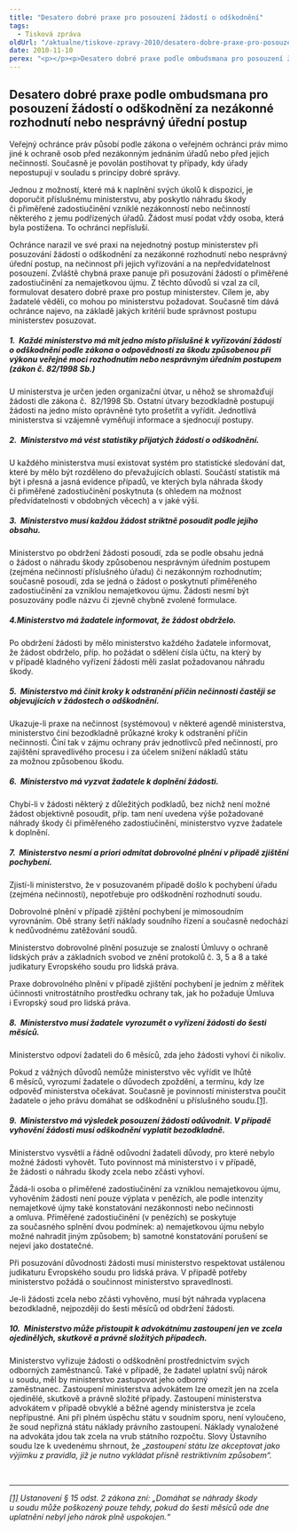 ```yaml
---
title: "Desatero dobré praxe pro posouzení žádostí o odškodnění"
tags:
  - Tisková zpráva
oldUrl: "/aktualne/tiskove-zpravy-2010/desatero-dobre-praxe-pro-posouzeni-zadosti-o-odskodneni"
date: 2010-11-10
perex: "<p></p><p>Desatero dobré praxe podle ombudsmana pro posouzení žádostí o odškodnění za nezákonné rozhodnutí nebo nesprávný úřední postup. Jeho cílem je informovat žadatele, co mohou po ministerstvu požadovat, jak má ministerstvo postupovat. Současně tím dává najevo, na základě jakých kritérií bude správnost postupu ministerstev posuzovat.</p>"
---
```


<!-- imported from the old website -->

<h2>Desatero dobré praxe podle ombudsmana pro posouzení žádostí o odškodnění za nezákonné rozhodnutí nebo nesprávný úřední postup</h2><p></p><p>Veřejný ochránce práv působí podle zákona o veřejném ochránci práv mimo jiné k ochraně osob před nezákonným jednáním úřadů nebo před jejich nečinností. Současně je povolán postihovat ty případy, kdy úřady nepostupují v souladu s principy dobré správy. </p><p>Jednou z možností, které má k naplnění svých úkolů k dispozici, je doporučit příslušnému ministerstvu, aby poskytlo náhradu škody či přiměřené zadostiučinění vzniklé nezákonností nebo nečinností některého z jemu podřízených úřadů. Žádost musí podat vždy osoba, která byla postižena. To ochránci nepřísluší. </p><p>Ochránce narazil ve své praxi na nejednotný postup ministerstev při posuzování žádostí o odškodnění za nezákonné rozhodnutí nebo nesprávný úřední postup, na nečinnost při jejich vyřizování a na nepředvídatelnost posouzení. Zvláště chybná praxe panuje při posuzování žádostí o přiměřené zadostiučinění za nemajetkovou újmu. Z těchto důvodů si vzal za cíl, formulovat desatero dobré praxe pro postup ministerstev. Cílem je, aby žadatelé věděli, co mohou po ministerstvu požadovat. Současně tím dává ochránce najevo, na základě jakých kritérií bude správnost postupu ministerstev posuzovat. </p><p></p><h5>1.  Každé ministerstvo má mít jedno místo příslušné k vyřizování žádostí o odškodnění podle zákona o odpovědnosti za škodu způsobenou při výkonu veřejné moci rozhodnutím nebo nesprávným úředním postupem (zákon č. 82/1998 Sb.)<p></p></h5><p>U ministerstva je určen jeden organizační útvar, u něhož se shromažďují žádosti dle zákona č.  82/1998 Sb. Ostatní útvary bezodkladně postupují žádosti na jedno místo oprávněné tyto prošetřit a vyřídit. Jednotlivá ministerstva si vzájemně vyměňují informace a sjednocují postupy. </p><h5>2.  Ministerstvo má vést statistiky přijatých žádostí o odškodnění.<p></p></h5><p>U každého ministerstva musí existovat systém pro statistické sledování dat, které by mělo být rozděleno do převažujících oblastí. Součástí statistik má být i přesná a jasná evidence případů, ve kterých byla náhrada škody či přiměřené zadostiučinění poskytnuta (s ohledem na možnost předvídatelnosti v obdobných věcech) a v jaké výši.</p><h5>3.  Ministerstvo musí každou žádost striktně posoudit podle jejího obsahu.<p></p></h5><p>Ministerstvo po obdržení žádosti posoudí, zda se podle obsahu jedná o žádost o náhradu škody způsobenou nesprávným úředním postupem (zejména nečinností příslušného úřadu) či nezákonným rozhodnutím; současně posoudí, zda se jedná o žádost o poskytnutí přiměřeného zadostiučinění za vzniklou nemajetkovou újmu. Žádosti nesmí být posuzovány podle názvu či zjevně chybně zvolené formulace.</p><h5>4.Ministerstvo má žadatele informovat, že žádost obdrželo.<p></p></h5><p>Po obdržení žádosti by mělo ministerstvo každého žadatele informovat, že žádost obdrželo, příp. ho požádat o sdělení čísla účtu, na který by v případě kladného vyřízení žádosti měli zaslat požadovanou náhradu škody.</p><h5>5.  Ministerstvo má činit kroky k odstranění příčin nečinnosti častěji se objevujících v žádostech o odškodnění.<p></p></h5><p>Ukazuje-li praxe na nečinnost (systémovou) v některé agendě ministerstva, ministerstvo činí bezodkladně průkazné kroky k odstranění příčin nečinnosti. Činí tak v zájmu ochrany práv jednotlivců před nečinností, pro zajištění spravedlivého procesu i za účelem snížení nákladů státu za možnou způsobenou škodu.</p><h5>6.  Ministerstvo má vyzvat žadatele k doplnění žádosti.<p></p></h5><p>Chybí-li v žádosti některý z důležitých podkladů, bez nichž není možné žádost objektivně posoudit, příp. tam není uvedena výše požadované náhrady škody či přiměřeného zadostiučinění, ministerstvo vyzve žadatele k doplnění. </p><h5>7.  Ministerstvo nesmí a priori odmítat dobrovolné plnění v případě zjištění pochybení.<p></p></h5><p>Zjistí-li ministerstvo, že v posuzovaném případě došlo k pochybení úřadu (zejména nečinnosti), nepotřebuje pro odškodnění rozhodnutí soudu. </p><p>Dobrovolné plnění v případě zjištění pochybení je mimosoudním vyrovnáním. Obě strany šetří náklady soudního řízení a současně nedochází k nedůvodnému zatěžování soudů.</p><p>Ministerstvo dobrovolné plnění posuzuje se znalostí Úmluvy o ochraně lidských práv a základních svobod ve znění protokolů č. 3, 5 a 8 a také judikatury Evropského soudu pro lidská práva. </p><p>Praxe dobrovolného plnění v případě zjištění pochybení je jedním z měřítek účinnosti vnitrostátního prostředku ochrany tak, jak ho požaduje Úmluva i Evropský soud pro lidská práva.</p><h5>8.  Ministerstvo musí žadatele vyrozumět o vyřízení žádosti do šesti měsíců. <p></p></h5><p>Ministerstvo odpoví žadateli do 6 měsíců, zda jeho žádosti vyhoví či nikoliv.</p><p>Pokud z vážných důvodů nemůže ministerstvo věc vyřídit ve lhůtě 6 měsíců, vyrozumí žadatele o důvodech zpoždění, a termínu, kdy lze odpověď ministerstva očekávat. Současně je povinností ministerstva poučit žadatele o jeho právu domáhat se odškodnění u příslušného soudu.<a href="typo3/#_ftn1" style="mso-footnote-id: ftn1" name="_ftnref1">[1]</a>. </p><h5>9.  Ministerstvo má výsledek posouzení žádosti odůvodnit. V případě vyhovění žádosti musí odškodnění vyplatit bezodkladně.  <p></p></h5><p>Ministerstvo vysvětlí a řádně odůvodní žadateli důvody, pro které nebylo možné žádosti vyhovět. Tuto povinnost má ministerstvo i v případě, že žádosti o náhradu škody zcela nebo zčásti vyhoví. </p><p>Žádá-li osoba o přiměřené zadostiučinění za vzniklou nemajetkovou újmu,  vyhověním žádosti není pouze výplata v penězích, ale podle intenzity nemajetkové újmy také konstatování nezákonnosti nebo nečinnosti a omluva. Přiměřené zadostiučinění (v penězích) se poskytuje za současného splnění dvou podmínek: a) nemajetkovou újmu nebylo možné nahradit jiným způsobem; b) samotné konstatování porušení se nejeví jako dostatečné. </p><p>Při posuzování důvodnosti žádosti musí ministerstvo respektovat ustálenou judikaturu Evropského soudu pro lidská práva. V případě potřeby ministerstvo požádá o součinnost ministerstvo spravedlnosti.</p><p>Je-li žádosti zcela nebo zčásti vyhověno, musí být náhrada vyplacena bezodkladně, nejpozději do šesti měsíců od obdržení žádosti.</p><h5>10.  Ministerstvo může přistoupit k advokátnímu zastoupení jen ve zcela ojedinělých, skutkově a právně složitých případech.<p></p></h5><p>Ministerstvo vyřizuje žádosti o odškodnění prostřednictvím svých odborných zaměstnanců. Také v případě, že žadatel uplatní svůj nárok u soudu, měl by ministerstvo zastupovat jeho odborný zaměstnanec. Zastoupení ministerstva advokátem lze omezit jen na zcela ojedinělé, skutkově a právně složité případy. Zastoupení ministerstva advokátem v případě obvyklé a běžné agendy ministerstva je zcela nepřípustné. Ani při plném úspěchu státu v soudním sporu, není vyloučeno, že soud nepřizná státu náklady právního zastoupení. Náklady vynaložené na advokáta jdou tak zcela na vrub státního rozpočtu. Slovy Ústavního soudu lze k uvedenému shrnout, že „<i>zastoupení státu lze akceptovat jako výjimku z pravidla, jíž je nutno vykládat přísně restriktivním způsobem“. </i> </p><br /><hr /><p><a href="typo3/#_ftnref1" style="mso-footnote-id: ftn1" name="_ftn1"><em>[1]</em></a><em> Ustanovení § 15 odst. 2 zákona zní: „Domáhat se náhrady škody u soudu může poškozený pouze tehdy, pokud do šesti měsíců ode dne uplatnění nebyl jeho nárok plně uspokojen.“</em></p>

